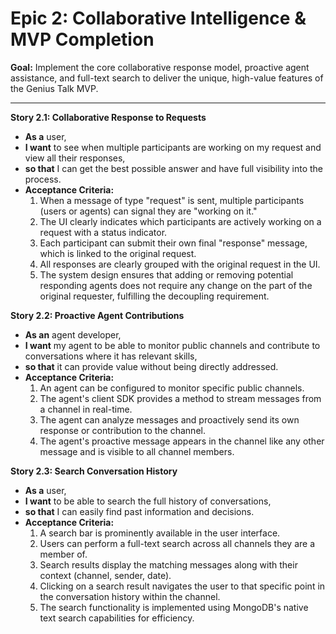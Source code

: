 # Epic 2: Collaborative Intelligence & MVP Completion

**Goal:** Implement the core collaborative response model, proactive agent assistance, and full-text search to deliver the unique, high-value features of the Genius Talk MVP.

---
**Story 2.1: Collaborative Response to Requests**
*   **As a** user,
*   **I want** to see when multiple participants are working on my request and view all their responses,
*   **so that** I can get the best possible answer and have full visibility into the process.
*   **Acceptance Criteria:**
    1.  When a message of type "request" is sent, multiple participants (users or agents) can signal they are "working on it."
    2.  The UI clearly indicates which participants are actively working on a request with a status indicator.
    3.  Each participant can submit their own final "response" message, which is linked to the original request.
    4.  All responses are clearly grouped with the original request in the UI.
    5.  The system design ensures that adding or removing potential responding agents does not require any change on the part of the original requester, fulfilling the decoupling requirement.

**Story 2.2: Proactive Agent Contributions**
*   **As an** agent developer,
*   **I want** my agent to be able to monitor public channels and contribute to conversations where it has relevant skills,
*   **so that** it can provide value without being directly addressed.
*   **Acceptance Criteria:**
    1.  An agent can be configured to monitor specific public channels.
    2.  The agent's client SDK provides a method to stream messages from a channel in real-time.
    3.  The agent can analyze messages and proactively send its own response or contribution to the channel.
    4.  The agent's proactive message appears in the channel like any other message and is visible to all channel members.

**Story 2.3: Search Conversation History**
*   **As a** user,
*   **I want** to be able to search the full history of conversations,
*   **so that** I can easily find past information and decisions.
*   **Acceptance Criteria:**
    1.  A search bar is prominently available in the user interface.
    2.  Users can perform a full-text search across all channels they are a member of.
    3.  Search results display the matching messages along with their context (channel, sender, date).
    4.  Clicking on a search result navigates the user to that specific point in the conversation history within the channel.
    5.  The search functionality is implemented using MongoDB's native text search capabilities for efficiency.